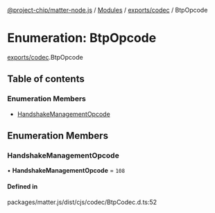 [@project-chip/matter-node.js](../README.md) / [Modules](../modules.md) / [exports/codec](../modules/exports_codec.md) / BtpOpcode

# Enumeration: BtpOpcode

[exports/codec](../modules/exports_codec.md).BtpOpcode

## Table of contents

### Enumeration Members

- [HandshakeManagementOpcode](exports_codec.BtpOpcode.md#handshakemanagementopcode)

## Enumeration Members

### HandshakeManagementOpcode

• **HandshakeManagementOpcode** = ``108``

#### Defined in

packages/matter.js/dist/cjs/codec/BtpCodec.d.ts:52
